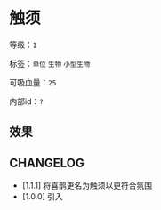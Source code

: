 # 触须

等级：`1`

标签：`单位` `生物` `小型生物`

可吸血量：`25`

内部id：`?`

## 效果


## CHANGELOG

- [1.1.1] 将喜鹊更名为触须以更符合氛围
- [1.0.0] 引入
